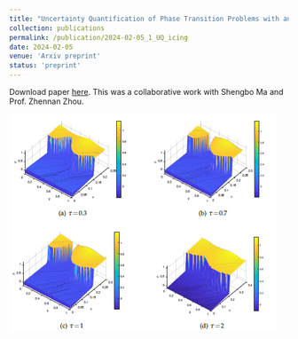 ```yaml
---
title: "Uncertainty Quantification of Phase Transition Problems with an Injection Boundary"
collection: publications
permalink: /publication/2024-02-05_1_UQ_icing
date: 2024-02-05
venue: 'Arxiv preprint'
status: 'preprint'
---
```


Download paper [here](https://arxiv.org/pdf/2402.02806.pdf). This was a collaborative work with Shengbo Ma and Prof. Zhennan Zhou.

![fig](UQicing.png)
